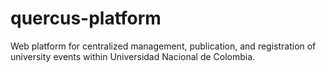 # quercus-platform
Web platform for centralized management, publication, and registration of university events within Universidad Nacional de Colombia.
